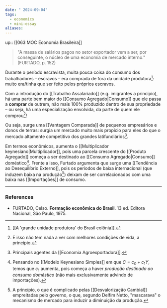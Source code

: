 ```yaml
---
date: " 2024-09-04"
tags:
  - economics
  - mini-essay
aliases:
---
```


up:: [[063 MOC Economia Brasileira]]

> "A massa de salários pagos no setor exportador vem a ser, por conseguinte, o núcleo de uma economia de mercado interno." (FURTADO, p. 152)

Durante o período escravista, muita pouca coisa do consumo dos trabalhadores – escravos – era comprada de fora da unidade produtora[^1]: muito era/tinha que ser feito pelos próprios escravos. 

Com a introdução do [[Trabalho Assalariado]] (e.g. imigrantes a princípio), há uma parte bem maior do [[Consumo Agregado|Consumo]] que ele passa a **comprar** de outrem, não mais 100% produzido dentro de sua propriedade – ou seja, há uma especialização envolvida, da parte de quem ele comprou[^2]! 

Ou seja, surge uma [[Vantagem Comparada]] de pequenos empresários e donos de terras: surgia um mercado muito mais propício para eles do que o mercado altamente competitivo dos grandes latifundiários[^3]. 

Em termos econômicos, aumenta o [[Multiplicador keynesiano|Multiplicador]], pois uma parcela crescente do [[Produto Agregado]] começa a ser destinado ao [[Consumo Agregado|Consumo]] doméstico[^4]. Frente a isso, Furtado argumenta que surge uma [[Tendência ao Desequilíbrio Externo]], pois os períodos de baixa internacional (que induzem baixa na produção[^5]) deixam de ser correlacionados com uma baixa nas [[Importações]] de consumo.

---
### References
- FURTADO, Celso. **Formação econômica do Brasil**. 13 ed. Editora Nacional, São Paulo, 1975.

[^1]: [[A 'grande unidade produtora' do Brasil colônia]].
[^2]: E isso não tem nada a ver com melhores condições de vida, a princípio.
[^3]: Principais agentes da [[Economia Agroexportadora]].
[^4]: Pensando no [[Modelo Keynesiano Simples]] em que $C = c_{0} + c_{1}Y$, temos que $c_{1}$ aumenta, pois começa a haver *produção destinada ao consumo doméstico* (não mais exclusivamente advindo de importações). 
[^5]: A princípio, o que é complicado pelas [[Desvalorização Cambial]] empreitadas pelo governo, o que, segundo Delfim Netto, "mascarava" o mecanismo de mercado para induzir a diminuição da produção.